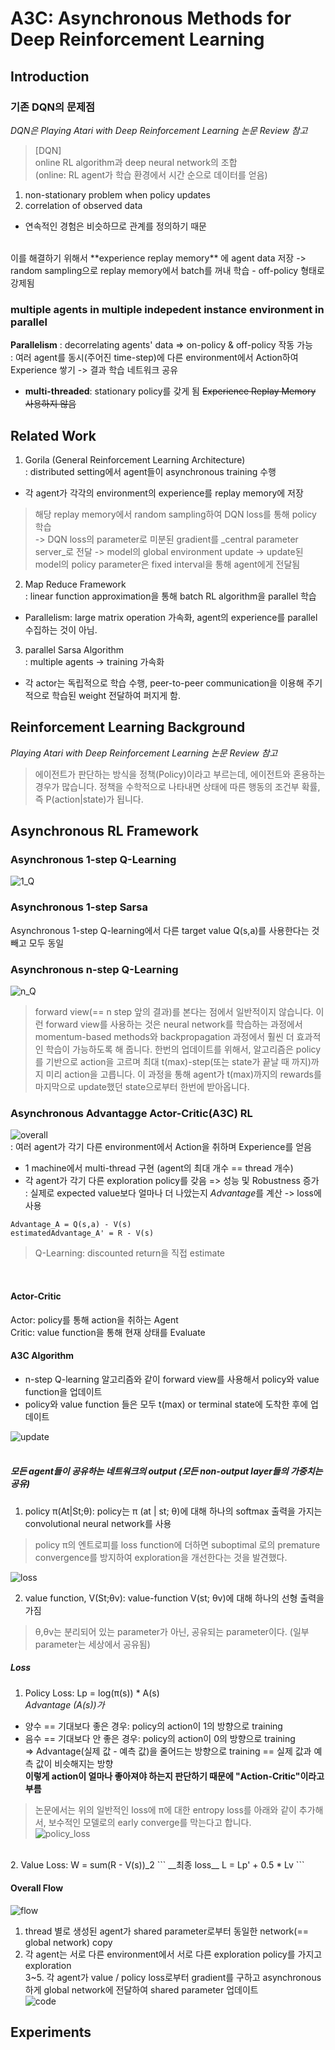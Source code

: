 # A3C: Asynchronous Methods for Deep Reinforcement Learning

## Introduction

### 기존 DQN의 문제점
_DQN은 Playing Atari with Deep Reinforcement Learning 논문 Review 참고_   

> [DQN]   
> online RL algorithm과 deep neural network의 조합   
> (online: RL agent가 학습 환경에서 시간 순으로 데이터를 얻음)   
1. non-stationary problem when policy updates
2. correlation of observed data   
  + 연속적인 경험은 비슷하므로 관계를 정의하기 때문   
<br>
이를 해결하기 위해서 
**experience replay memory**
에 agent data 저장   
-> random sampling으로 replay memory에서 batch를 꺼내 학습   
  - off-policy 형태로 강제됨   

### multiple agents in multiple indepedent instance environment in parallel
**Parallelism** : decorrelating agents' data => on-policy & off-policy 작동 가능   
: 여러 agent를 동시(주어진 time-step)에 다른 environment에서 Action하여 Experience 쌓기 -> 결과 학습 네트워크 공유   
  * __multi-threaded__: stationary policy를 갖게 됨
~~Experience Replay Memory 사용하지 않음~~

## Related Work

1. Gorila (General Reinforcement Learning Architecture)   
: distributed setting에서 agent들이 asynchronous training 수행   
  * 각 agent가 각각의 environment의 experience를 replay memory에 저장
  > 해당 replay memory에서 random sampling하여 DQN loss를 통해 policy 학습   
  > -> DQN loss의 parameter로 미분된 gradient를 _central parameter server_로 전달
  > -> model의 global environment update
  > -> update된 model의 policy parameter은 fixed interval을 통해 agent에게 전달됨   
2. Map Reduce Framework   
: linear function approximation을 통해 batch RL algorithm을 parallel 학습
  * Parallelism: large matrix operation 가속화, agent의 experience를 parallel 수집하는 것이 아님.   

3. parallel Sarsa Algorithm   
: multiple agents -> training 가속화
  * 각 actor는 독립적으로 학습 수행, peer-to-peer communication을 이용해 주기적으로 학습된 weight 전달하여 퍼지게 함.   
  
## Reinforcement Learning Background
_Playing Atari with Deep Reinforcement Learning 논문 Review 참고_   
> 에이전트가 판단하는 방식을 정책(Policy)이라고 부르는데, 에이전트와 혼용하는 경우가 많습니다. 정책을 수학적으로 나타내면 상태에 따른 행동의 조건부 확률, 즉 P(action|state)가 됩니다.

## Asynchronous RL Framework

### Asynchronous 1-step Q-Learning   
![1_Q](https://user-images.githubusercontent.com/40893452/45151193-9be8ae00-b208-11e8-9f65-7b9717e7fbcf.png)   

### Asynchronous 1-step Sarsa   
Asynchronous 1-step Q-learning에서 다른 target value Q(s,a)를 사용한다는 것 빼고 모두 동일

### Asynchronous n-step Q-Learning   
![n_Q](https://user-images.githubusercontent.com/40893452/45205494-46220d80-b2bd-11e8-8445-76374c9a5830.png)   
> forward view(== n step 앞의 결과)를 본다는 점에서 일반적이지 않습니다. 이런 forward view를 사용하는 것은 neural network를 학습하는 과정에서 momentum-based methods와 backpropagation 과정에서 훨씬 더 효과적인 학습이 가능하도록 해 줍니다. 한번의 업데이트를 위해서, 알고리즘은 policy를 기반으로 action을 고르며 최대 t(max)-step(또는 state가 끝날 때 까지)까지 미리 action을 고릅니다. 이 과정을 통해 agent가 t(max)까지의 rewards를 마지막으로 update했던 state으로부터 한번에 받아옵니다.

### Asynchronous Advantagge Actor-Critic(A3C) RL   
![overall](http://openresearch.ai/uploads/default/original/1X/710e633cbbad482b3b424e5d95162a2039995778.jpg)   
: 여러 agent가 각기 다른 environment에서 Action을 취하며 Experience를 얻음
  + 1 machine에서 multi-thread 구현 (agent의 최대 개수 == thread 개수)   
  + 각 agent가 각기 다른 exploration policy를 갖음 => 성능 및 Robustness 증가   
: 실제로 expected value보다 얼마나 더 나았는지 *Advantage*를 계산 -> loss에 사용    
  ```
  Advantage_A = Q(s,a) - V(s)   
  estimatedAdvantage_A' = R - V(s)
  ```   
  > Q-Learning: discounted return을 직접 estimate   
<br>

#### Actor-Critic
Actor: policy를 통해 action을 취하는 Agent   
Critic: value function을 통해 현재 상태를 Evaluate

#### A3C Algorithm
* n-step Q-learning 알고리즘와 같이 forward view를 사용해서 policy와 value function을 업데이트   
* policy와 value function 들은 모두 t(max) or terminal state에 도착한 후에 업데이트   

![update](https://user-images.githubusercontent.com/40893452/45300004-3407cf80-b548-11e8-847a-70cfd5fb3e6e.png)   
<br>

##### 모든 agent들이 공유하는 네트워크의 output *(모든 non-output layer들의 가중치는 공유)*
  1. policy π(At|St;θ): policy는 π (at | st; θ)에 대해 하나의 softmax 출력을 가지는 convolutional neural network를 사용  
  
  > policy π의 엔트로피를 loss function에 더하면 suboptimal 로의 premature convergence를 방지하여 exploration을 개선한다는 것을 발견했다.   
  
  ![loss](https://user-images.githubusercontent.com/40893452/45300917-982b9300-b54a-11e8-8422-ad89709e1d88.png)   
  
  2. value function, V(St;θv): value-function V(st; θv)에 대해 하나의 선형 출력을 가짐   
  
  > θ,θv는 분리되어 있는 parameter가 아닌, 공유되는 parameter이다. (일부 parameter는 세상에서 공유됨)   
  

##### Loss
1. Policy Loss: Lp = log(π(s)) * A(s)   
  _Advantage (A(s))가_   
  - 양수 == 기대보다 좋은 경우: policy의 action이 1의 방향으로 training   
  - 음수 == 기대보다 안 좋은 경우: policy의 action이 0의 방향으로 training   
  => Advantage(실제 값 - 예측 값)을 줄어드는 방향으로 training == 실제 값과 예측 값이 비슷해지는 방향   
  **이렇게 action이 얼마나 좋아져야 하는지 판단하기 때문에 "Action-Critic"이라고 부름**   
  > 논문에서는 위의 일반적인 loss에 π에 대한 entropy loss를 아래와 같이 추가해서, 보수적인 모델로의 early converge를 막는다고 합니다.   
  > ![policy_loss](https://user-images.githubusercontent.com/40893452/45300917-982b9300-b54a-11e8-8422-ad89709e1d88.png)   
<br>
2. Value Loss: W = sum(R - V(s))_2   
```
__최종 loss__
L = Lp' + 0.5 * Lv
```   

#### Overall Flow
![flow](http://openresearch.ai/uploads/default/original/1X/aa019a73a51f4a5e5d7db25d7e5c06e336be20d6.jpg)   
1. thread 별로 생성된 agent가 shared parameter로부터 동일한 network(== global network) copy   
2. 각 agent는 서로 다른 environment에서 서로 다른 exploration policy를 가지고 exploration   
3~5. 각 agent가 value / policy loss로부터 gradient를 구하고 asynchronous하게 global network에 전달하여 shared parameter 업데이트   
![code](http://openresearch.ai/uploads/default/original/1X/ecab76979198a73a645eb2c739797a9889e210c8.jpg)   

## Experiments
